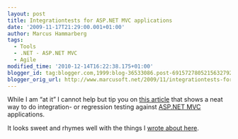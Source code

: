```yaml
---
layout: post
title: Integrationtests for ASP.NET MVC applications
date: '2009-11-17T21:29:00.001+01:00'
author: Marcus Hammarberg
tags:
  - Tools
  - .NET - ASP.NET MVC
  - Agile
modified_time: '2010-12-14T16:22:38.175+01:00'
blogger_id: tag:blogger.com,1999:blog-36533086.post-6915727805215632792
blogger_orig_url: http://www.marcusoft.net/2009/11/integrationtests-for-aspnet-mvc.html
---
```



While I am “at it” I cannot help but tip you on <a
href="http://blog.codeville.net/2009/06/11/integration-testing-your-aspnet-mvc-application/"
target="_blank">this article</a> that shows a neat way to do
integration- or regression testing against
<a href="http://www.asp.net/mVC/" target="_blank">ASP.NET MVC</a>
applications.

It looks sweet and rhymes well with the things I <a
href="http://www.marcusoft.net/2009/11/agile-testing-some-thoughts-after.html"
target="_blank">wrote about here</a>.
